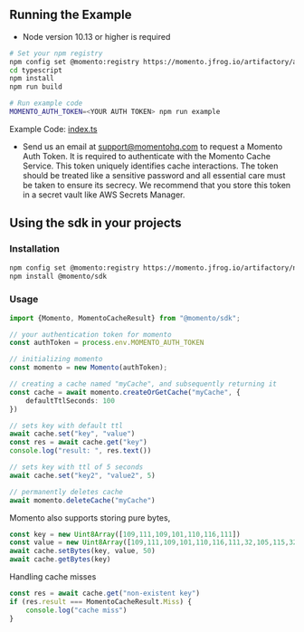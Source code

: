 ## Running the Example

- Node version 10.13 or higher is required

```bash
# Set your npm registry
npm config set @momento:registry https://momento.jfrog.io/artifactory/api/npm/npm-public/
cd typescript
npm install
npm run build

# Run example code
MOMENTO_AUTH_TOKEN=<YOUR AUTH TOKEN> npm run example
```

Example Code: [index.ts](index.ts)
- Send us an email at [support@momentohq.com](mailto:support@momentohq.com) to request a Momento Auth Token. It is required to authenticate with the Momento Cache Service. This token uniquely identifies cache interactions. The token should be treated like a sensitive password and all essential care must be taken to ensure its secrecy. We recommend that you store this token in a secret vault like AWS Secrets Manager.

## Using the sdk in your projects

### Installation
```bash
npm config set @momento:registry https://momento.jfrog.io/artifactory/npm-public/
npm install @momento/sdk
```

### Usage

```typescript
import {Momento, MomentoCacheResult} from "@momento/sdk";

// your authentication token for momento
const authToken = process.env.MOMENTO_AUTH_TOKEN

// initializing momento
const momento = new Momento(authToken);

// creating a cache named "myCache", and subsequently returning it
const cache = await momento.createOrGetCache("myCache", {
    defaultTtlSeconds: 100
})

// sets key with default ttl
await cache.set("key", "value")
const res = await cache.get("key")
console.log("result: ", res.text())

// sets key with ttl of 5 seconds
await cache.set("key2", "value2", 5)

// permanently deletes cache
await momento.deleteCache("myCache")
```

Momento also supports storing pure bytes,
```typescript
const key = new Uint8Array([109,111,109,101,110,116,111])
const value = new Uint8Array([109,111,109,101,110,116,111,32,105,115,32,97,119,101,115,111,109,101,33,33,33])
await cache.setBytes(key, value, 50)
await cache.getBytes(key)
```

Handling cache misses
```typescript
const res = await cache.get("non-existent key")
if (res.result === MomentoCacheResult.Miss) {
    console.log("cache miss")
}
```
